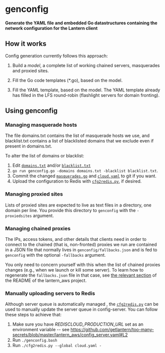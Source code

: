 # genconfig

**Generate the YAML file and embedded Go datastructures containing the network configuration for the Lantern client**


## How it works

Config generation currently follows this approach:

1. Build a *model*, a complete list of working chained servers, masquerades and proxied sites.

1. Fill the Go code templates (*.go), based on the model.

1. Fill the YAML template, based on the model. The YAML template already has filled in the LFS round-robin (flashlight servers for domain fronting).

## Using genconfig

### Managing masquerade hosts

The file domains.txt contains the list of masquerade hosts we use, and
blacklist.txt contains a list of blacklisted domains that we exclude even if
present in domains.txt.

To alter the list of domains or blacklist:

1. Edit [`domains.txt`](domains.txt) and/or [`blacklist.txt`](blacklist.txt)
2. `go run genconfig.go -domains domains.txt -blacklist blacklist.txt`.
3. Commit the changed [`masquerades.go`](masquerades.go) and [`cloud.yaml`](cloud.yaml) to git if you want.
4. Upload the configuration to Redis with [`cfg2redis.py`](cfg2redis.py), if desired.

### Managing proxied sites

Lists of proxied sites are expected to live as text files in a directory, one
domain per line.  You provide this directory to `genconfig` with the `-proxiedsites` argument.

### Managing chained proxies

The IPs, access tokens, and other details that clients need in order to
connect to the chained (that is, non-fronted) proxies we run are contained in
a JSON file that normally lives in `genconfig/fallbacks.json` and is fed to
`genconfig` with the optional `-fallbacks` argument.

You only need to concern yourself with this when the list of chained proxies
changes (e.g., when we launch or kill some server).  To learn how to regenerate
the `fallbacks.json` file in that case, see [the relevant
section](https://github.com/getlantern/lantern_aws#regenerating-flashlightgenconfigfallbackjson)
of the README of the lantern_aws project.

### Manually uploading servers to Redis

Although server queue is automatically managed **<Fill with link and explanation here>**, the [`cfg2redis.py`](cfg2redis.py) can be used to manually update the server queue in config-server. You can follow these steps to achieve that:

1. Make sure you have *REDISCLOUD_PRODUCTION_URL* set as an environment variable -- see https://github.com/getlantern/too-many-secrets/blob/master/lantern_aws/config_server.yaml#L2
1. Run ```./genconfig.bash```
1. Run ```./cfg2redis.py --global cloud.yaml -```
